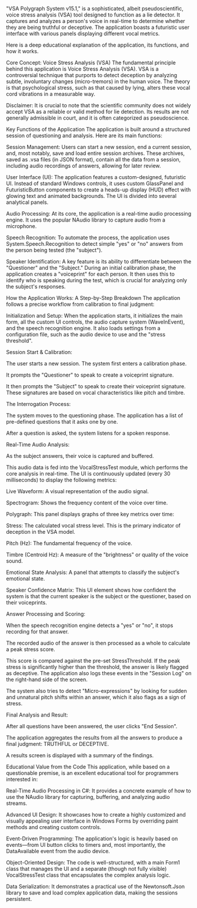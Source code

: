 "VSA Polygraph System v15.1," is a sophisticated, albeit pseudoscientific, voice stress analysis (VSA) tool designed to function as a lie detector. It captures and analyzes a person's voice in real-time to determine whether they are being truthful or deceptive. The application boasts a futuristic user interface with various panels displaying different vocal metrics.

Here is a deep educational explanation of the application, its functions, and how it works.

Core Concept: Voice Stress Analysis (VSA)
The fundamental principle behind this application is Voice Stress Analysis (VSA). VSA is a controversial technique that purports to detect deception by analyzing subtle, involuntary changes (micro-tremors) in the human voice. The theory is that psychological stress, such as that caused by lying, alters these vocal cord vibrations in a measurable way.

Disclaimer: It is crucial to note that the scientific community does not widely accept VSA as a reliable or valid method for lie detection. Its results are not generally admissible in court, and it is often categorized as pseudoscience.

Key Functions of the Application
The application is built around a structured session of questioning and analysis. Here are its main functions:

Session Management: Users can start a new session, end a current session, and, most notably, save and load entire session archives. These archives, saved as .vsa files (in JSON format), contain all the data from a session, including audio recordings of answers, allowing for later review.

User Interface (UI): The application features a custom-designed, futuristic UI. Instead of standard Windows controls, it uses custom GlassPanel and FuturisticButton components to create a heads-up display (HUD) effect with glowing text and animated backgrounds. The UI is divided into several analytical panels.

Audio Processing: At its core, the application is a real-time audio processing engine. It uses the popular NAudio library to capture audio from a microphone.

Speech Recognition: To automate the process, the application uses System.Speech.Recognition to detect simple "yes" or "no" answers from the person being tested (the "subject").

Speaker Identification: A key feature is its ability to differentiate between the "Questioner" and the "Subject." During an initial calibration phase, the application creates a "voiceprint" for each person. It then uses this to identify who is speaking during the test, which is crucial for analyzing only the subject's responses.

How the Application Works: A Step-by-Step Breakdown
The application follows a precise workflow from calibration to final judgment:

Initialization and Setup: When the application starts, it initializes the main form, all the custom UI controls, the audio capture system (WaveInEvent), and the speech recognition engine. It also loads settings from a configuration file, such as the audio device to use and the "stress threshold".

Session Start & Calibration:

The user starts a new session. The system first enters a calibration phase.

It prompts the "Questioner" to speak to create a voiceprint signature.

It then prompts the "Subject" to speak to create their voiceprint signature. These signatures are based on vocal characteristics like pitch and timbre.

The Interrogation Process:

The system moves to the questioning phase. The application has a list of pre-defined questions that it asks one by one.

After a question is asked, the system listens for a spoken response.

Real-Time Audio Analysis:

As the subject answers, their voice is captured and buffered.

This audio data is fed into the VocalStressTest module, which performs the core analysis in real-time. The UI is continuously updated (every 30 milliseconds) to display the following metrics:

Live Waveform: A visual representation of the audio signal.

Spectrogram: Shows the frequency content of the voice over time.

Polygraph: This panel displays graphs of three key metrics over time:

Stress: The calculated vocal stress level. This is the primary indicator of deception in the VSA model.

Pitch (Hz): The fundamental frequency of the voice.

Timbre (Centroid Hz): A measure of the "brightness" or quality of the voice sound.

Emotional State Analysis: A panel that attempts to classify the subject's emotional state.

Speaker Confidence Matrix: This UI element shows how confident the system is that the current speaker is the subject or the questioner, based on their voiceprints.

Answer Processing and Scoring:

When the speech recognition engine detects a "yes" or "no", it stops recording for that answer.

The recorded audio of the answer is then processed as a whole to calculate a peak stress score.

This score is compared against the pre-set StressThreshold. If the peak stress is significantly higher than the threshold, the answer is likely flagged as deceptive. The application also logs these events in the "Session Log" on the right-hand side of the screen.

The system also tries to detect "Micro-expressions" by looking for sudden and unnatural pitch shifts within an answer, which it also flags as a sign of stress.

Final Analysis and Result:

After all questions have been answered, the user clicks "End Session".

The application aggregates the results from all the answers to produce a final judgment: TRUTHFUL or DECEPTIVE.

A results screen is displayed with a summary of the findings.

Educational Value from the Code
This application, while based on a questionable premise, is an excellent educational tool for programmers interested in:

Real-Time Audio Processing in C#: It provides a concrete example of how to use the NAudio library for capturing, buffering, and analyzing audio streams.

Advanced UI Design: It showcases how to create a highly customized and visually appealing user interface in Windows Forms by overriding paint methods and creating custom controls.

Event-Driven Programming: The application's logic is heavily based on events—from UI button clicks to timers and, most importantly, the DataAvailable event from the audio device.

Object-Oriented Design: The code is well-structured, with a main Form1 class that manages the UI and a separate (though not fully visible) VocalStressTest class that encapsulates the complex analysis logic.

Data Serialization: It demonstrates a practical use of the Newtonsoft.Json library to save and load complex application data, making the sessions persistent.

